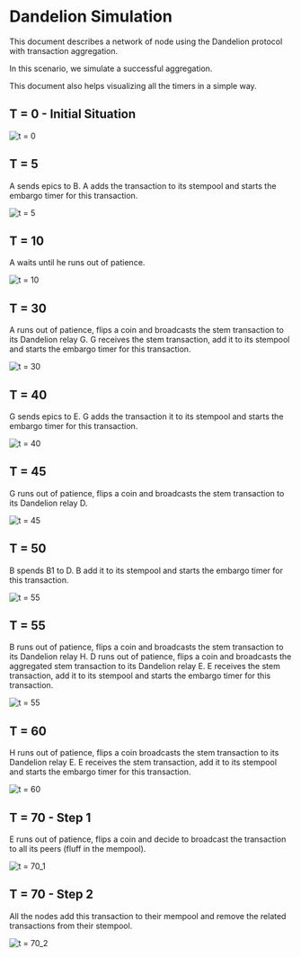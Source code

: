 # Dandelion Simulation

This document describes a network of node using the Dandelion protocol with transaction aggregation.

In this scenario, we simulate a successful aggregation.

This document also helps visualizing all the timers in a simple way.

## T = 0 - Initial Situation

![t = 0](images/t0.png)

## T = 5

A sends epics to B. A adds the transaction to its stempool and starts the embargo timer for this transaction.

![t = 5](images/t5.png)

## T = 10

A waits until he runs out of patience.

![t = 10](images/t10.png)

## T = 30

A runs out of patience, flips a coin and broadcasts the stem transaction to its Dandelion relay G.
G receives the stem transaction, add it to its stempool and starts the embargo timer for this transaction.

![t = 30](images/t30.png)

## T = 40

G sends epics to E.
G adds the transaction it to its stempool and starts the embargo timer for this transaction.

![t = 40](images/t40.png)

## T = 45

G runs out of patience, flips a coin and broadcasts the stem transaction to its Dandelion relay D.

![t = 45](images/t45.png)

## T = 50

B spends B1 to D.
B add it to its stempool and starts the embargo timer for this transaction.

![t = 55](images/t55.png)

## T = 55

B runs out of patience, flips a coin and broadcasts the stem transaction to its Dandelion relay H.
D runs out of patience, flips a coin and broadcasts the aggregated stem transaction to its Dandelion relay E.
E receives the stem transaction, add it to its stempool and starts the embargo timer for this transaction.

![t = 55](images/t55.png)

## T = 60

H runs out of patience, flips a coin broadcasts the stem transaction to its Dandelion relay E.
E receives the stem transaction, add it to its stempool and starts the embargo timer for this transaction.

![t = 60](images/t60.png)

## T = 70 - Step 1

E runs out of patience, flips a coin and decide to broadcast the transaction to all its peers (fluff in the mempool).

![t = 70_1](images/t70_1.png)

## T = 70 - Step 2

All the nodes add this transaction to their mempool and remove the related transactions from their stempool.

![t = 70_2](images/t70_2.png)